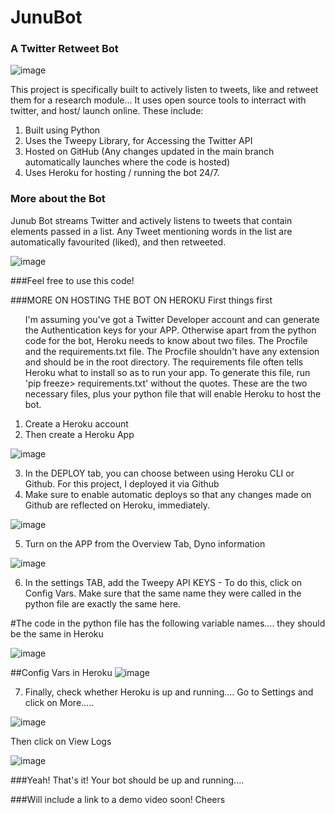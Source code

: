 # JunuBot
### A Twitter Retweet Bot
![image](https://user-images.githubusercontent.com/23518337/123507632-72dd8480-d6a5-11eb-88ac-8d8d1ed7a477.png)


This project is specifically built to actively listen to tweets, like and retweet them for a research module...
It uses open source tools to interract with twitter, and host/ launch online. These include:
1. Built using Python
2. Uses the Tweepy Library, for Accessing the Twitter API
3. Hosted on GitHub (Any changes updated in the main branch automatically launches where the code is hosted)
4. Uses Heroku for hosting / running the bot 24/7.

### More about the Bot
Junub Bot streams Twitter and actively listens to tweets that contain elements passed in a list. Any Tweet mentioning words in the list are automatically favourited (liked), and then retweeted. 

![image](https://user-images.githubusercontent.com/23518337/123507537-ea5ee400-d6a4-11eb-91b8-07c49cda4831.png)

###Feel free to use this code!

###MORE ON HOSTING THE BOT ON HEROKU
First things first
<ul>
  I'm assuming you've got a Twitter Developer account and can generate the Authentication keys for your APP.
  Otherwise apart from the python code for the bot, Heroku needs to know about two files. The Procfile and the requirements.txt file. The Procfile shouldn't have any extension and should be in the root directory. The requirements file often tells Heroku what to install so as to run your app. To generate this file, run 'pip freeze> requirements.txt' without the quotes. These are the two necessary files, plus your python file that will enable Heroku to host the bot.
  </ul>

1. Create a Heroku account
2. Then create a Heroku App

![image](https://user-images.githubusercontent.com/23518337/123507772-5130cd00-d6a6-11eb-8db6-41182c88a770.png)

3. In the DEPLOY tab, you can choose between using Heroku CLI or Github. For this project, I deployed it via Github
4. Make sure to enable automatic deploys so that any changes made on Github are reflected on Heroku, immediately.

![image](https://user-images.githubusercontent.com/23518337/123507856-e5029900-d6a6-11eb-9908-8c9ce1f96621.png)

5. Turn on the APP from the Overview Tab, Dyno information

![image](https://user-images.githubusercontent.com/23518337/123507879-1bd8af00-d6a7-11eb-9840-f79dabe51bab.png)

6. In the settings TAB, add the Tweepy API KEYS - To do this, click on Config Vars. Make sure that the same name they were called in the python file are exactly the same here.

#The code in the python file has the following variable names.... they should be the same in Heroku

![image](https://user-images.githubusercontent.com/23518337/123507967-a0c3c880-d6a7-11eb-8a15-90833ce3d2b0.png)


##Config Vars in Heroku
![image](https://user-images.githubusercontent.com/23518337/123507935-7114c080-d6a7-11eb-962d-bb84e2fe858f.png)

7. Finally, check whether Heroku is up and running....
Go to Settings and click on More.....

![image](https://user-images.githubusercontent.com/23518337/123508006-d23c9400-d6a7-11eb-9ce9-cebe530d18e7.png)

Then click on View Logs

![image](https://user-images.githubusercontent.com/23518337/123508042-fac48e00-d6a7-11eb-9e31-67880ec79ec4.png)


###Yeah! That's it! Your bot should be up and running....

###Will include a link to a demo video soon! Cheers







